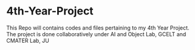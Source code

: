 # 4th-Year-Project
This Repo will contains codes and files pertaining to my 4th Year Project. The project is done collaboratively under AI and Object Lab, GCELT and CMATER Lab, JU
